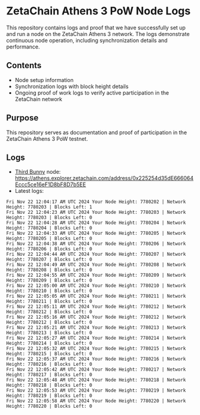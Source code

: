 # ZetaChain Athens 3 PoW Node Logs
This repository contains logs and proof that we have successfully set up and run a node on the ZetaChain Athens 3 network. The logs demonstrate continuous node operation, including synchronization details and performance.

## Contents
- Node setup information
- Synchronization logs with block height details
- Ongoing proof of work logs to verify active participation in the ZetaChain network

## Purpose
This repository serves as documentation and proof of participation in the ZetaChain Athens 3 PoW testnet.

## Logs

- [Third Bunny](https://thirdbunny.xyz/) node: https://athens.explorer.zetachain.com/address/0x225254d35dE666064Eccc5ce16eF1D8bF8D7b5EE
- Latest logs:
```
Fri Nov 22 12:04:17 AM UTC 2024 Your Node Height: 7780202 | Network Height: 7780203 | Blocks Left: 1
Fri Nov 22 12:04:23 AM UTC 2024 Your Node Height: 7780203 | Network Height: 7780203 | Blocks Left: 0
Fri Nov 22 12:04:28 AM UTC 2024 Your Node Height: 7780204 | Network Height: 7780204 | Blocks Left: 0
Fri Nov 22 12:04:33 AM UTC 2024 Your Node Height: 7780205 | Network Height: 7780205 | Blocks Left: 0
Fri Nov 22 12:04:38 AM UTC 2024 Your Node Height: 7780206 | Network Height: 7780206 | Blocks Left: 0
Fri Nov 22 12:04:44 AM UTC 2024 Your Node Height: 7780207 | Network Height: 7780207 | Blocks Left: 0
Fri Nov 22 12:04:49 AM UTC 2024 Your Node Height: 7780208 | Network Height: 7780208 | Blocks Left: 0
Fri Nov 22 12:04:55 AM UTC 2024 Your Node Height: 7780209 | Network Height: 7780209 | Blocks Left: 0
Fri Nov 22 12:05:00 AM UTC 2024 Your Node Height: 7780210 | Network Height: 7780210 | Blocks Left: 0
Fri Nov 22 12:05:05 AM UTC 2024 Your Node Height: 7780211 | Network Height: 7780211 | Blocks Left: 0
Fri Nov 22 12:05:11 AM UTC 2024 Your Node Height: 7780212 | Network Height: 7780212 | Blocks Left: 0
Fri Nov 22 12:05:16 AM UTC 2024 Your Node Height: 7780212 | Network Height: 7780212 | Blocks Left: 0
Fri Nov 22 12:05:21 AM UTC 2024 Your Node Height: 7780213 | Network Height: 7780213 | Blocks Left: 0
Fri Nov 22 12:05:27 AM UTC 2024 Your Node Height: 7780214 | Network Height: 7780214 | Blocks Left: 0
Fri Nov 22 12:05:32 AM UTC 2024 Your Node Height: 7780215 | Network Height: 7780215 | Blocks Left: 0
Fri Nov 22 12:05:37 AM UTC 2024 Your Node Height: 7780216 | Network Height: 7780216 | Blocks Left: 0
Fri Nov 22 12:05:42 AM UTC 2024 Your Node Height: 7780217 | Network Height: 7780217 | Blocks Left: 0
Fri Nov 22 12:05:48 AM UTC 2024 Your Node Height: 7780218 | Network Height: 7780218 | Blocks Left: 0
Fri Nov 22 12:05:53 AM UTC 2024 Your Node Height: 7780219 | Network Height: 7780219 | Blocks Left: 0
Fri Nov 22 12:05:58 AM UTC 2024 Your Node Height: 7780220 | Network Height: 7780220 | Blocks Left: 0
```
